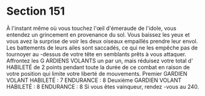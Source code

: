 # Section 151

À l'instant même où vous touchez l'œil d'émeraude de l'idole, vous entendez un
grincement en provenance du sol. Vous baissez les yeux et vous avez la surprise de voir
les deux oiseaux empaillés prendre leur envol. Les battements de leurs ailes sont
saccadés, ce qui ne les empêche pas de tournoyer au -dessus de votre tête en semblants
prêts à vous attaquer. Affrontez les G ARDIENS VOLANTS un par un, mais réduisez
votre total d' HABILETÉ  de 2 points pendant toute la durée de ce combat en raison de votre
position qui limite votre liberté de mouvements.
Premier GARDIEN VOLANT
HABILETÉ  : 7 ENDURANCE  : 8
Deuxième GARDIEN VOLANT
HABILETÉ  : 8 ENDURANCE  : 8
Si vous êtes vainqueur, rendez -vous au 240.